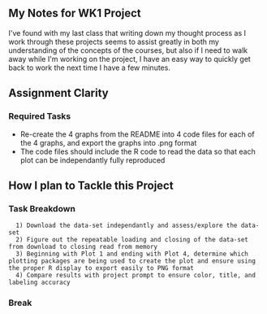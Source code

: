 ## My Notes for WK1 Project
I've found with my last class that writing down my thought process as I work through these projects seems to assist greatly in both my understanding of the concepts of the courses, but also if I need to walk away while I'm working on the project, I have an easy way to quickly get back to work the next time I have a few minutes.

## Assignment Clarity
### Required Tasks
* Re-create the 4 graphs from the README into 4 code files for each of the 4 graphs, and export the graphs into .png format
* The code files should include the R code to read the data so that each plot can be independantly fully reproduced

## How I plan to Tackle this Project
### Task Breakdown
      1) Download the data-set independantly and assess/explore the data-set
      2) Figure out the repeatable loading and closing of the data-set from download to closing read from memory
      3) Beginning with Plot 1 and ending with Plot 4, determine which plotting packages are being used to create the plot and ensure using the proper R display to export easily to PNG format
      4) Compare results with project prompt to ensure color, title, and labeling accuracy
      
### Break

